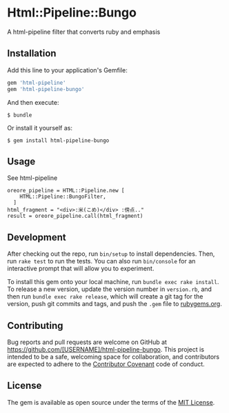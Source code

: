 # Html::Pipeline::Bungo

A html-pipeline filter that converts ruby and emphasis

## Installation

Add this line to your application's Gemfile:

```ruby
gem 'html-pipeline'
gem 'html-pipeline-bungo'
```

And then execute:

    $ bundle

Or install it yourself as:

    $ gem install html-pipeline-bungo

## Usage

See html-pipeline

~~~
oreore_pipeline = HTML::Pipeline.new [
    HTML::Pipeline::BungoFilter,
  ]
html_fragment = "<div>:米(こめ)</div> :傍点.."
result = oreore_pipeline.call(html_fragment)
~~~

## Development

After checking out the repo, run `bin/setup` to install dependencies. Then, run `rake test` to run the tests. You can also run `bin/console` for an interactive prompt that will allow you to experiment.

To install this gem onto your local machine, run `bundle exec rake install`. To release a new version, update the version number in `version.rb`, and then run `bundle exec rake release`, which will create a git tag for the version, push git commits and tags, and push the `.gem` file to [rubygems.org](https://rubygems.org).

## Contributing

Bug reports and pull requests are welcome on GitHub at https://github.com/[USERNAME]/html-pipeline-bungo. This project is intended to be a safe, welcoming space for collaboration, and contributors are expected to adhere to the [Contributor Covenant](http://contributor-covenant.org) code of conduct.


## License

The gem is available as open source under the terms of the [MIT License](http://opensource.org/licenses/MIT).

